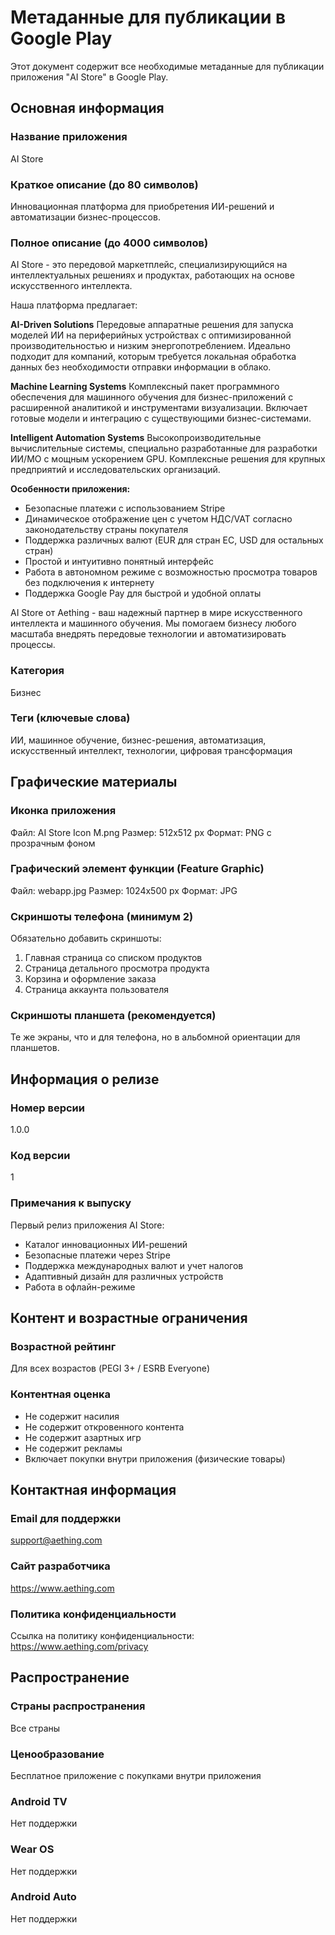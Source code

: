 # Метаданные для публикации в Google Play

Этот документ содержит все необходимые метаданные для публикации приложения "AI Store" в Google Play.

## Основная информация

### Название приложения
AI Store

### Краткое описание (до 80 символов)
Инновационная платформа для приобретения ИИ-решений и автоматизации бизнес-процессов.

### Полное описание (до 4000 символов)
AI Store - это передовой маркетплейс, специализирующийся на интеллектуальных решениях и продуктах, работающих на основе искусственного интеллекта.

Наша платформа предлагает:

**AI-Driven Solutions**
Передовые аппаратные решения для запуска моделей ИИ на периферийных устройствах с оптимизированной производительностью и низким энергопотреблением. Идеально подходит для компаний, которым требуется локальная обработка данных без необходимости отправки информации в облако.

**Machine Learning Systems**
Комплексный пакет программного обеспечения для машинного обучения для бизнес-приложений с расширенной аналитикой и инструментами визуализации. Включает готовые модели и интеграцию с существующими бизнес-системами.

**Intelligent Automation Systems**
Высокопроизводительные вычислительные системы, специально разработанные для разработки ИИ/МО с мощным ускорением GPU. Комплексные решения для крупных предприятий и исследовательских организаций.

**Особенности приложения:**
- Безопасные платежи с использованием Stripe
- Динамическое отображение цен с учетом НДС/VAT согласно законодательству страны покупателя
- Поддержка различных валют (EUR для стран ЕС, USD для остальных стран)
- Простой и интуитивно понятный интерфейс
- Работа в автономном режиме с возможностью просмотра товаров без подключения к интернету
- Поддержка Google Pay для быстрой и удобной оплаты

AI Store от Aething - ваш надежный партнер в мире искусственного интеллекта и машинного обучения. Мы помогаем бизнесу любого масштаба внедрять передовые технологии и автоматизировать процессы.

### Категория
Бизнес

### Теги (ключевые слова)
ИИ, машинное обучение, бизнес-решения, автоматизация, искусственный интеллект, технологии, цифровая трансформация

## Графические материалы

### Иконка приложения
Файл: AI Store Icon M.png
Размер: 512x512 px
Формат: PNG с прозрачным фоном

### Графический элемент функции (Feature Graphic)
Файл: webapp.jpg
Размер: 1024x500 px
Формат: JPG

### Скриншоты телефона (минимум 2)
Обязательно добавить скриншоты:
1. Главная страница со списком продуктов
2. Страница детального просмотра продукта
3. Корзина и оформление заказа
4. Страница аккаунта пользователя

### Скриншоты планшета (рекомендуется)
Те же экраны, что и для телефона, но в альбомной ориентации для планшетов.

## Информация о релизе

### Номер версии
1.0.0

### Код версии
1

### Примечания к выпуску
Первый релиз приложения AI Store:
- Каталог инновационных ИИ-решений
- Безопасные платежи через Stripe
- Поддержка международных валют и учет налогов
- Адаптивный дизайн для различных устройств
- Работа в офлайн-режиме

## Контент и возрастные ограничения

### Возрастной рейтинг
Для всех возрастов (PEGI 3+ / ESRB Everyone)

### Контентная оценка
- Не содержит насилия
- Не содержит откровенного контента
- Не содержит азартных игр
- Не содержит рекламы
- Включает покупки внутри приложения (физические товары)

## Контактная информация

### Email для поддержки
support@aething.com

### Сайт разработчика
https://www.aething.com

### Политика конфиденциальности
Ссылка на политику конфиденциальности: https://www.aething.com/privacy

## Распространение

### Страны распространения
Все страны

### Ценообразование
Бесплатное приложение с покупками внутри приложения

### Android TV
Нет поддержки

### Wear OS
Нет поддержки

### Android Auto
Нет поддержки
